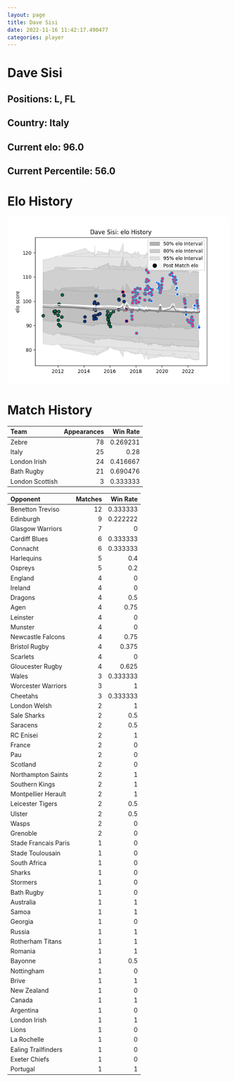 ```yaml
---  
layout: page  
title: Dave Sisi  
date: 2022-11-16 11:42:17.490477  
categories: player  
---
```

# Dave Sisi

## Positions: L, FL

## Country: Italy

## Current elo: 96.0

## Current Percentile: 56.0

# Elo History


![elo history](history_DaveSisi.png)
# Match History


| Team            |   Appearances |   Win Rate |
|:----------------|--------------:|-----------:|
| Zebre           |            78 |   0.269231 |
| Italy           |            25 |   0.28     |
| London Irish    |            24 |   0.416667 |
| Bath Rugby      |            21 |   0.690476 |
| London Scottish |             3 |   0.333333 |

| Opponent             |   Matches |   Win Rate |
|:---------------------|----------:|-----------:|
| Benetton Treviso     |        12 |   0.333333 |
| Edinburgh            |         9 |   0.222222 |
| Glasgow Warriors     |         7 |   0        |
| Cardiff Blues        |         6 |   0.333333 |
| Connacht             |         6 |   0.333333 |
| Harlequins           |         5 |   0.4      |
| Ospreys              |         5 |   0.2      |
| England              |         4 |   0        |
| Ireland              |         4 |   0        |
| Dragons              |         4 |   0.5      |
| Agen                 |         4 |   0.75     |
| Leinster             |         4 |   0        |
| Munster              |         4 |   0        |
| Newcastle Falcons    |         4 |   0.75     |
| Bristol Rugby        |         4 |   0.375    |
| Scarlets             |         4 |   0        |
| Gloucester Rugby     |         4 |   0.625    |
| Wales                |         3 |   0.333333 |
| Worcester Warriors   |         3 |   1        |
| Cheetahs             |         3 |   0.333333 |
| London Welsh         |         2 |   1        |
| Sale Sharks          |         2 |   0.5      |
| Saracens             |         2 |   0.5      |
| RC Enisei            |         2 |   1        |
| France               |         2 |   0        |
| Pau                  |         2 |   0        |
| Scotland             |         2 |   0        |
| Northampton Saints   |         2 |   1        |
| Southern Kings       |         2 |   1        |
| Montpellier Herault  |         2 |   1        |
| Leicester Tigers     |         2 |   0.5      |
| Ulster               |         2 |   0.5      |
| Wasps                |         2 |   0        |
| Grenoble             |         2 |   0        |
| Stade Francais Paris |         1 |   0        |
| Stade Toulousain     |         1 |   0        |
| South Africa         |         1 |   0        |
| Sharks               |         1 |   0        |
| Stormers             |         1 |   0        |
| Bath Rugby           |         1 |   0        |
| Australia            |         1 |   1        |
| Samoa                |         1 |   1        |
| Georgia              |         1 |   0        |
| Russia               |         1 |   1        |
| Rotherham Titans     |         1 |   1        |
| Romania              |         1 |   1        |
| Bayonne              |         1 |   0.5      |
| Nottingham           |         1 |   0        |
| Brive                |         1 |   1        |
| New Zealand          |         1 |   0        |
| Canada               |         1 |   1        |
| Argentina            |         1 |   0        |
| London Irish         |         1 |   1        |
| Lions                |         1 |   0        |
| La Rochelle          |         1 |   0        |
| Ealing Trailfinders  |         1 |   0        |
| Exeter Chiefs        |         1 |   0        |
| Portugal             |         1 |   1        |